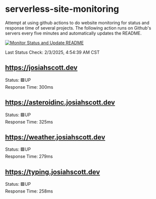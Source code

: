 # serverless-site-monitoring
Attempt at using github actions to do website monitoring for status and response time of several projects. The following action runs on Github's servers every five minutes and automatically updates the README.  

[![Monitor Status and Update README](https://github.com/JosiahSco/serverless-site-monitoring/actions/workflows/monitor.yaml/badge.svg)](https://github.com/JosiahSco/serverless-site-monitoring/actions/workflows/monitor.yaml)

Last Status Check: 2/3/2025, 4:54:39 AM CST

## https://josiahscott.dev
Status: 🟩UP  
Response Time: 300ms

## https://asteroidinc.josiahscott.dev
Status: 🟩UP  
Response Time: 325ms

## https://weather.josiahscott.dev
Status: 🟩UP  
Response Time: 279ms

## https://typing.josiahscott.dev
Status: 🟩UP  
Response Time: 258ms

